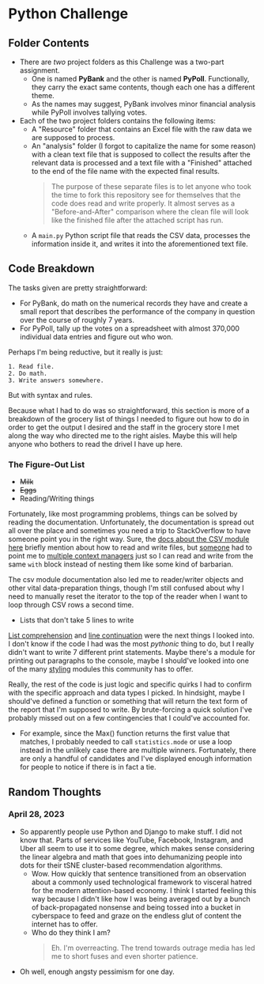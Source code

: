 # Python Challenge

## Folder Contents
- There are *two* project folders as this Challenge was a two-part assignment. 
  - One is named **PyBank** and the other is named **PyPoll**. Functionally, they carry the exact same contents, though each one has a different theme. 
  - As the names may suggest, PyBank involves minor financial analysis while PyPoll involves tallying votes.
- Each of the two project folders contains the following items:
  - A "Resource" folder that contains an Excel file with the raw data we are supposed to process.
  - An "analysis" folder (I forgot to capitalize the name for some reason) with a clean text file that is supposed to collect the results after the relevant data is processed and a text file with a "Finished" attached to the end of the file name with the expected final results. 
    > The purpose of these separate files is to let anyone who took the time to fork this repository see for themselves that the code does read and write properly. It almost serves as a "Before-and-After" comparison where the clean file will look like the finished file after the attached script has run.
  - A `main.py` Python script file that reads the CSV data, processes the information inside it, and writes it into the aforementioned text file.

## Code Breakdown
The tasks given are pretty straightforward:
- For PyBank, do math on the numerical records they have and create a small report that describes the performance of the company in question over the course of roughly 7 years.
- For PyPoll, tally up the votes on a spreadsheet with almost 370,000 individual data entries and figure out who won.

Perhaps I'm being reductive, but it really is just:
```
1. Read file.
2. Do math.
3. Write answers somewhere.
```
But with syntax and rules.

Because what I had to do was so straightforward, this section is more of a breakdown of the grocery list of things I needed to figure out how to do in order to get the output I desired and the staff in the grocery store I met along the way who directed me to the right aisles. Maybe this will help anyone who bothers to read the drivel I have up here.
### The Figure-Out List
- ~~Milk~~
- ~~Eggs~~
- Reading/Writing things

Fortunately, like most programming problems, things can be solved by reading the documentation. Unfortunately, the documentation is spread out all over the place and sometimes you need a trip to StackOverflow to have someone point you in the right way. Sure, the [docs about the CSV module here](https://docs.python.org/3/library/csv.html) briefly mention about how to read and write files, but [someone](https://stackoverflow.com/a/1073814) had to point me to [multiple context managers](https://docs.python.org/3/whatsnew/3.10.html#parenthesized-context-managers) just so I can read and write from the same `with` block instead of nesting them like some kind of barbarian.

The csv module documentation also led me to reader/writer objects and other vital data-preparation things, though I'm still confused about why I need to manually reset the iterator to the top of the reader when I want to loop through CSV rows a second time. 

- Lists that don't take 5 lines to write

[List comprehension](https://www.w3schools.com/python/python_lists_comprehension.asp) and [line continuation](https://note.nkmk.me/en/python-long-string/) were the next things I looked into. I don't know if the code I had was the most *pythonic* thing to do, but I really didn't want to write 7 different print statements. Maybe there's a module for printing out paragraphs to the console, maybe I should've looked into one of the many [styling](https://pypi.org/project/sty/) modules this community has to offer.

Really, the rest of the code is just logic and specific quirks I had to confirm with the specific approach and data types I picked. In hindsight, maybe I should've defined a function or something that will return the text form of the report that I'm supposed to write. By brute-forcing a quick solution I've probably missed out on a few contingencies that I could've accounted for.
- For example, since the Max() function returns the first value that matches, I probably needed to call `statistics.mode` or use a loop instead in the unlikely case there are multiple winners. Fortunately, there are only a handful of candidates and I've displayed enough information for people to notice if there is in fact a tie.

## Random Thoughts
### April 28, 2023
- So apparently people use Python and Django to make stuff. I did not know that. Parts of services like YouTube, Facebook, Instagram, and Uber all seem to use it to some degree, which makes sense considering the linear algebra and math that goes into dehumanizing people into dots for their tSNE cluster-based recommendation algorithms.
  - Wow. How quickly that sentence transitioned from an observation about a commonly used technological framework to visceral hatred for the modern attention-based economy. I think I started feeling this way because I didn't like how I was being averaged out by a bunch of back-propagated nonsense and being tossed into a bucket in cyberspace to feed and graze on the endless glut of content the internet has to offer.
  - Who do they think I am?
    > Eh. I'm overreacting. The trend towards outrage media has led me to short fuses and even shorter patience.
- Oh well, enough angsty pessimism for one day.
